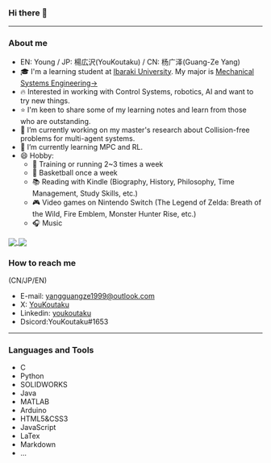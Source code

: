 ### Hi there 👋

---
### About me
-  EN: Young / JP: 楊広沢(YouKoutaku) / CN: 杨广泽(Guang-Ze Yang)
- 🎓 I'm a learning student at [Ibaraki University](https://www.ibaraki.ac.jp/).  My major is [Mechanical Systems Engineering→](http://nyushi.eng.ibaraki.ac.jp/department_intro/#p001)
- 🔥 Interested in working with Control Systems, robotics, AI and want to try new things. 
- ⭐ I'm keen to share some of my learning notes and learn from those who are outstanding.
- 🔭 I’m currently working on my master's research about Collision-free problems for multi-agent systems.
- 🌱 I’m currently learning MPC and RL.
- 😄 Hobby: 
  - 💪 Training or running 2~3 times a week
  - 🏀 Basketball once a week
  - 📚 Reading with Kindle (Biography, History, Philosophy, Time Management, Study Skills, etc.)
  - 🎮 Video games on Nintendo Switch (The Legend of Zelda: Breath of the Wild, Fire Emblem, Monster Hunter Rise, etc.)
  - 🎧 Music

<a href="">
  <img align="center" src="https://github-readme-stats.vercel.app/api/top-langs/?username=youkoutaku&hide=html,css" />
</a>

<a href="">
  <img align="center" src="https://github-readme-stats.vercel.app/api?username=youkoutaku&show_icons=true" />
</a>

### How to reach me
(CN/JP/EN)
- E-mail: yangguangze1999@outlook.com
- X: [YouKoutaku](https://mobile.twitter.com/You_Koutaku)
- Linkedin: [youkoutaku](https://www.linkedin.com/in/youkoutaku/)
- Dsicord:YouKoutaku#1653
 
---
### Languages and Tools
- C
- Python
- SOLIDWORKS
- Java
- MATLAB
- Arduino
- HTML5&CSS3
- JavaScript
- LaTex 
- Markdown
- ...
